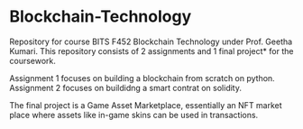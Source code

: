 # Blockchain-Technology
Repository for course BITS F452 Blockchain Technology under Prof. Geetha Kumari.
This repository consists of 2 assignments and 1 final project* for the coursework.

Assignment 1 focuses on building a blockchain from scratch on python.
Assignment 2 focuses on buildidng a smart contrat on solidity.

The final project is a Game Asset Marketplace, essentially an NFT market place where assets like in-game skins can be used in transactions.
